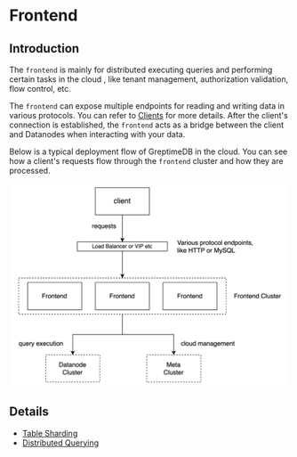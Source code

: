 # Frontend

## Introduction

The `frontend` is mainly for distributed executing queries and performing certain tasks in the cloud
, like tenant management, authorization validation, flow control, etc.

The `frontend` can expose multiple endpoints for reading and writing data in various protocols. You
can refer to [Clients][1] for more details. After the client's connection is
established, the `frontend` acts as a bridge between the client and Datanodes when interacting with
your data.

Below is a typical deployment flow of GreptimeDB in the cloud. You can see how a client's requests
flow through the `frontend` cluster and how they are processed.

![frontend](../../public/frontend.png)

## Details

- [Table Sharding][2]
- [Distributed Querying][3]

[1]: </user-guide/clients.md>
[2]: <./table-sharding.md>
[3]: <./distributed-querying.md>
